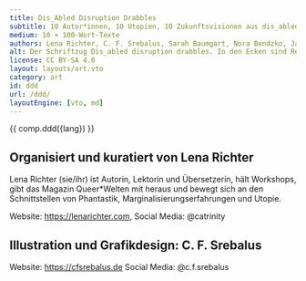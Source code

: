```yaml
---
title: Dis_Abled Disruption Drabbles
subtitle: 10 Autor*innen, 10 Utopien, 10 Zukunftsvisionen aus dis_abled Perspektive in genau 100 Worten.
medium: 10 × 100-Wort-Texte
authors: Lena Richter, C. F. Srebalus, Sarah Baumgart, Nora Bendzko, Jamie-Lee Campbell, Jenny Cazzola, Carole Jenny Holzmann, Tanja Kollodzieyski, Britta Redweik, Daniela Schreiter, Noah Stoffers
alt: Der Schriftzug Dis_abled disruption drabbles. In den Ecken sind Regenbogen-farbige abgerundete Streifen.
license: CC BY-SA 4.0
layout: layouts/art.vto
category: art
id: ddd
url: /ddd/
layoutEngine: [vto, md]
---
```


{{ comp.ddd({lang}) }}

## Organisiert und kuratiert von Lena Richter

Lena Richter (sie/ihr) ist Autorin, Lektorin und Übersetzerin, hält Workshops,
gibt das Magazin Queer*Welten mit heraus und bewegt sich an den Schnittstellen
von Phantastik, Marginalisierungserfahrungen und Utopie.

Website: <https://lenarichter.com>, Social Media: @catrinity

## Illustration und Grafikdesign: C. F. Srebalus

Website: <https://cfsrebalus.de> Social Media: @c.f.srebalus
